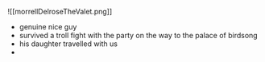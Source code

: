 ![[morrellDelroseTheValet.png]]

- genuine nice guy
- survived a troll fight with the party on the way to the palace of birdsong
- his daughter travelled with us
- 